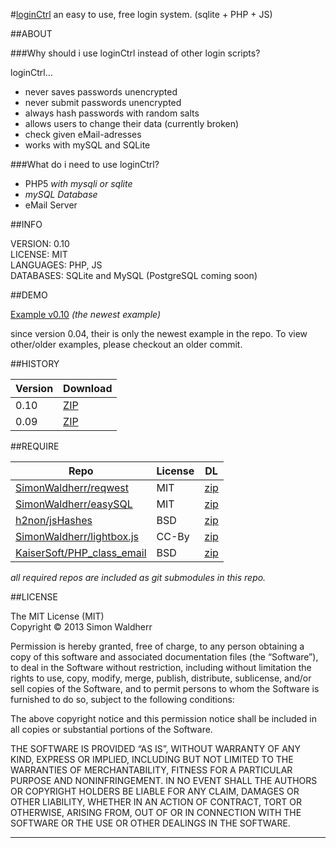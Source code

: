 #[loginCtrl](https://github.com/SimonWaldherr/loginCtrl)
an easy to use, free login system. (sqlite + PHP + JS)

##ABOUT

###Why should i use loginCtrl instead of other login scripts?

loginCtrl...

* never saves passwords unencrypted
* never submit passwords unencrypted
* always hash passwords with random salts
* allows users to change their data (currently broken)
* check given eMail-adresses
* works with mySQL and SQLite

###What do i need to use loginCtrl?

* PHP5 *with mysqli or sqlite*
* *mySQL Database*
* eMail Server

##INFO

VERSION: 0.10  
LICENSE: MIT  
LANGUAGES: PHP, JS  
DATABASES: SQLite and MySQL (PostgreSQL coming soon)  

##DEMO

[Example v0.10](http://cdn.simon.waldherr.eu/projects/loginCtrl/example.php) *(the newest example)*  

since version 0.04, their is only the newest example in the repo. To view other/older examples, please checkout an older commit.

##HISTORY

Version | Download
--------|---------
0.10    | [ZIP](https://github.com/SimonWaldherr/loginCtrl/archive/V0.10.zip)  
0.09    | [ZIP](https://github.com/SimonWaldherr/loginCtrl/archive/V0.09.zip)  

##REQUIRE

Repo                                                                        | License | DL
----------------------------------------------------------------------------|---------|----------
[SimonWaldherr/reqwest](https://github.com/SimonWaldherr/reqwest)           | MIT     | [zip](https://github.com/SimonWaldherr/reqwest/zipball/master)
[SimonWaldherr/easySQL](https://github.com/SimonWaldherr/easySQL)           | MIT     | [zip](https://github.com/SimonWaldherr/easySQL/zipball/master)
[h2non/jsHashes](https://github.com/h2non/jsHashes)                         | BSD     | [zip](https://github.com/h2non/jsHashes/zipball/master)
[SimonWaldherr/lightbox.js](https://github.com/SimonWaldherr/lightbox.js)   | CC-By   | [zip](https://github.com/SimonWaldherr/lightbox.js/zipball/master)
[KaiserSoft/PHP_class_email](https://github.com/KaiserSoft/PHP_class_email) | BSD     | [zip](https://github.com/KaiserSoft/PHP_class_email/zipball/master)

*all required repos are included as git submodules in this repo.*

##LICENSE

The MIT License (MIT)  
Copyright © 2013 Simon Waldherr

Permission is hereby granted, free of charge, to any person obtaining a copy of this software and associated documentation files (the “Software”), to deal in the Software without restriction, including without limitation the rights to use, copy, modify, merge, publish, distribute, sublicense, and/or sell copies of the Software, and to permit persons to whom the Software is furnished to do so, subject to the following conditions:

The above copyright notice and this permission notice shall be included in all copies or substantial portions of the Software.

THE SOFTWARE IS PROVIDED “AS IS”, WITHOUT WARRANTY OF ANY KIND, EXPRESS OR IMPLIED, INCLUDING BUT NOT LIMITED TO THE WARRANTIES OF MERCHANTABILITY, FITNESS FOR A PARTICULAR PURPOSE AND NONINFRINGEMENT. IN NO EVENT SHALL THE AUTHORS OR COPYRIGHT HOLDERS BE LIABLE FOR ANY CLAIM, DAMAGES OR OTHER LIABILITY, WHETHER IN AN ACTION OF CONTRACT, TORT OR OTHERWISE, ARISING FROM, OUT OF OR IN CONNECTION WITH THE SOFTWARE OR THE USE OR OTHER DEALINGS IN THE SOFTWARE.

---
